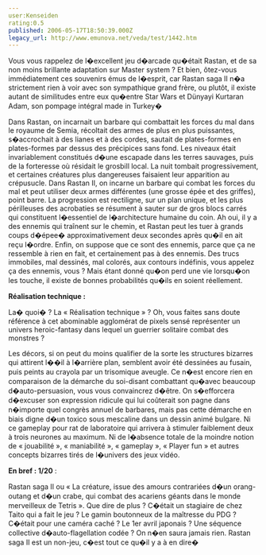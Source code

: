 ```yaml
---
user:Kenseiden
rating:0.5
published: 2006-05-17T18:50:39.000Z
legacy_url: http://www.emunova.net/veda/test/1442.htm
---
```

Vous vous rappelez de l�excellent jeu d�arcade qu�était Rastan, et de sa non moins brillante adaptation sur Master system ? Et bien, ôtez-vous immédiatement ces souvenirs émus de l�esprit, car Rastan saga II n�a strictement rien à voir avec son sympathique grand frère, ou plutôt, il existe autant de similitudes entre eux qu�entre Star Wars et Dünyayi Kurtaran Adam, son pompage intégral made in Turkey�  

  

Dans Rastan, on incarnait un barbare qui combattait les forces du mal dans le royaume de Semia, récoltait des armes de plus en plus puissantes, s�accrochait à des lianes et à des cordes, sautait de plates-formes en plates-formes par dessus des précipices sans fond. Les niveaux était invariablement constitués d�une escapade dans les terres sauvages, puis de la forteresse où résidait le grosbill local. La nuit tombait progressivement, et certaines créatures plus dangereuses faisaient leur apparition au crépusucle. Dans Rastan II, on incarne un barbare qui combat les forces du mal et peut utiliser deux armes différentes (une grosse épée et des griffes), point barre. La progression est rectiligne, sur un plan unique, et les plus périlleuses des acrobaties se résument à sauter sur de gros blocs carrés qui constituent l�essentiel de l�architecture humaine du coin. Ah oui, il y a des ennemis qui traînent sur le chemin, et Rastan peut les tuer à grands coups d�épee� approximativement deux secondes après qu�il en ait reçu l�ordre. Enfin, on suppose que ce sont des ennemis, parce que ça ne ressemble à rien en fait, et certainement pas à des ennemis. Des trucs immobiles, mal dessinés, mal colorés, aux contours indéfinis, vous appelez ça des ennemis, vous ? Mais étant donné qu�on perd une vie lorsqu�on les touche, il existe de bonnes probabilités qu�ils en soient réellement.  

  

**Réalisation technique :**   

La� quoi� ? La « Réalisation technique » ? Oh, vous faites sans doute référence à cet abominable agglomérat de pixels sensé représenter un univers heroic-fantasy dans lequel un guerrier solitaire combat des monstres ?  

Les décors, si on peut du moins qualifier de la sorte les structures bizarres qui attirent l��il à l�arrière plan, semblent avoir été dessinées au fusain, puis peints au crayola par un trisomique aveugle. Ce n�est encore rien en comparaison de la démarche du soi-disant combattant qu�avec beaucoup d�auto-persuasion, vous vous convaincrez d�être. On s�efforcera d�excuser son expression ridicule qui lui coûterait son pagne dans n�importe quel congrès annuel de barbares, mais pas cette démarche en biais digne d�un toxico sous mescaline dans un dessin animé bulgare. Ni ce gameplay pour rat de laboratoire qui arrivera à stimuler faiblement deux à trois neurones au maximum. Ni de l�absence totale de la moindre notion de « jouabilité », « maniabilité », « gameplay », « Player fun » et autres concepts bizarres tirés de l�univers des jeux vidéo.  

  

  

**En bref : 1/20** :  

Rastan saga II ou « La créature, issue des amours contrariées d�un orang-outang et d�un crabe, qui combat des acariens géants dans le monde merveilleux de Tetris ». Que dire de plus ? C�était un stagiaire de chez Taito qui a fait le jeu ? Le gamin boutonneux de la maîtresse du PDG ? C�était pour une caméra caché ? Le 1er avril japonais ? Une séquence collective d�auto-flagellation codée ? On n�en saura jamais rien. Rastan saga II est un non-jeu, c�est tout ce qu�il y a à en dire�